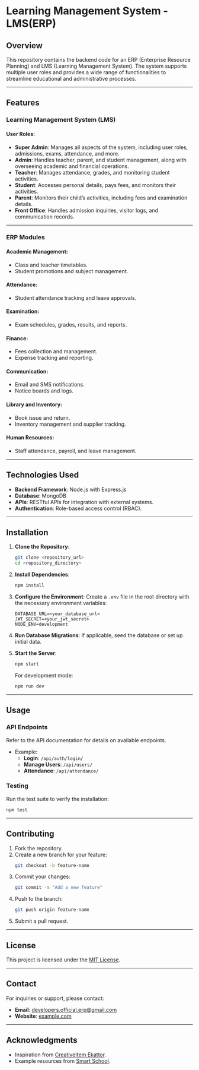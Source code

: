 # Learning Management System - LMS(ERP)

## Overview
This repository contains the backend code for an ERP (Enterprise Resource Planning) and LMS (Learning Management System). The system supports multiple user roles and provides a wide range of functionalities to streamline educational and administrative processes.

---

## Features
### Learning Management System (LMS)
#### User Roles:
- **Super Admin**: Manages all aspects of the system, including user roles, admissions, exams, attendance, and more.
- **Admin**: Handles teacher, parent, and student management, along with overseeing academic and financial operations.
- **Teacher**: Manages attendance, grades, and monitoring student activities.
- **Student**: Accesses personal details, pays fees, and monitors their activities.
- **Parent**: Monitors their child’s activities, including fees and examination details.
- **Front Office**: Handles admission inquiries, visitor logs, and communication records.

---

### ERP Modules
#### Academic Management:
- Class and teacher timetables.
- Student promotions and subject management.

#### Attendance:
- Student attendance tracking and leave approvals.

#### Examination:
- Exam schedules, grades, results, and reports.

#### Finance:
- Fees collection and management.
- Expense tracking and reporting.

#### Communication:
- Email and SMS notifications.
- Notice boards and logs.

#### Library and Inventory:
- Book issue and return.
- Inventory management and supplier tracking.

#### Human Resources:
- Staff attendance, payroll, and leave management.

---

## Technologies Used
- **Backend Framework**: Node.js with Express.js
- **Database**: MongoDB
- **APIs**: RESTful APIs for integration with external systems.
- **Authentication**: Role-based access control (RBAC).

---

## Installation
1. **Clone the Repository**:
   ```bash
   git clone <repository_url>
   cd <repository_directory>
   ```
2. **Install Dependencies**:
   ```bash
   npm install
   ```

3. **Configure the Environment**:
   Create a `.env` file in the root directory with the necessary environment variables:
   ```plaintext
   DATABASE_URL=<your_database_url>
   JWT_SECRET=<your_jwt_secret>
   NODE_ENV=development
   ```

4. **Run Database Migrations**:
   If applicable, seed the database or set up initial data.

5. **Start the Server**:
   ```bash
   npm start
   ```
   For development mode:
   ```bash
   npm run dev
   ```

---

## Usage
### API Endpoints
Refer to the API documentation for details on available endpoints. 
- Example:
  - **Login**: `/api/auth/login/`
  - **Manage Users**: `/api/users/`
  - **Attendance**: `/api/attendance/`

### Testing
Run the test suite to verify the installation:
```bash
npm test
```

---

## Contributing
1. Fork the repository.
2. Create a new branch for your feature:
   ```bash
   git checkout -b feature-name
   ```
3. Commit your changes:
   ```bash
   git commit -m "Add a new feature"
   ```
4. Push to the branch:
   ```bash
   git push origin feature-name
   ```
5. Submit a pull request.

---

## License
This project is licensed under the [MIT License](LICENSE).

---

## Contact
For inquiries or support, please contact:
- **Email**: developers.official.erp@gmail.com
- **Website**: [example.com](http://example.com)

---

## Acknowledgments
- Inspiration from [CreativeItem Ekattor](https://creativeitem.com/docs/ekattor-8/).
- Example resources from [Smart School](https://demo.smart-school.in/).

